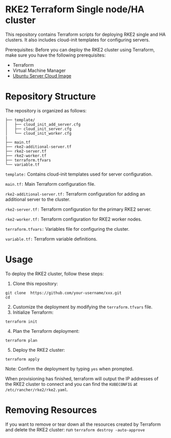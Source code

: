 # RKE2 Terraform Single node/HA cluster 

This repository contains Terraform scripts for deploying RKE2 single and HA clusters. It also includes cloud-init templates for configuring servers.

Prerequisites:
Before you can deploy the RKE2 cluster using Terraform, make sure you have the following prerequisites:
- Terraform
- Virtual Machine Manager
- [Ubuntu Server Cloud Image](https://cloud-images.ubuntu.com/)

# Repository Structure
The repository is organized as follows:

~~~
├── template/
│   ├── cloud_init_add_server.cfg
│   ├── cloud_init_server.cfg
│   └── cloud_init_worker.cfg
| 
├── main.tf
├── rke2-additional-server.tf
├── rke2-server.tf
├── rke2-worker.tf
├── terraform.tfvars
└── variable.tf
~~~

`template:` Contains cloud-init templates used for server configuration.

`main.tf:` Main Terraform configuration file.

`rke2-additional-server.tf:` Terraform configuration for adding an additional server to the cluster.

`rke2-server.tf:` Terraform configuration for the primary RKE2 server.

`rke2-worker.tf:` Terraform configuration for RKE2 worker nodes.

`terraform.tfvars:` Variables file for configuring the cluster.

`variable.tf:` Terraform variable definitions.

# Usage
To deploy the RKE2 cluster, follow these steps:

1. Clone this repository:

~~~
git clone  https://github.com/your-username/xxx.git
cd
~~~
2. Customize the deployment by modifying the `terraform.tfvars` file.
3. Initialize Terraform:
~~~
terraform init
~~~
4. Plan the Terraform deployment:
~~~
terraform plan
~~~
5. Deploy the RKE2 cluster:
~~~
terraform apply
~~~
Note: Confirm the deployment by typing `yes` when prompted.

When provisioning has finished, terraform will output the IP addresses of the RKE2 cluster to connect and you can find the `KUBECONFIG` at `/etc/rancher/rke2/rke2.yaml`. 

# Removing Resources
If you want to remove or tear down all the resources created by Terraform and delete the RKE2 cluster: run `terraform destroy -auto-approve`
